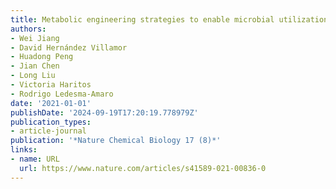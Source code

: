 ```yaml
---
title: Metabolic engineering strategies to enable microbial utilization of C1 feedstocks
authors:
- Wei Jiang
- David Hernández Villamor
- Huadong Peng
- Jian Chen
- Long Liu
- Victoria Haritos
- Rodrigo Ledesma-Amaro
date: '2021-01-01'
publishDate: '2024-09-19T17:20:19.778979Z'
publication_types:
- article-journal
publication: '*Nature Chemical Biology 17 (8)*'
links:
- name: URL
  url: https://www.nature.com/articles/s41589-021-00836-0
---
```

